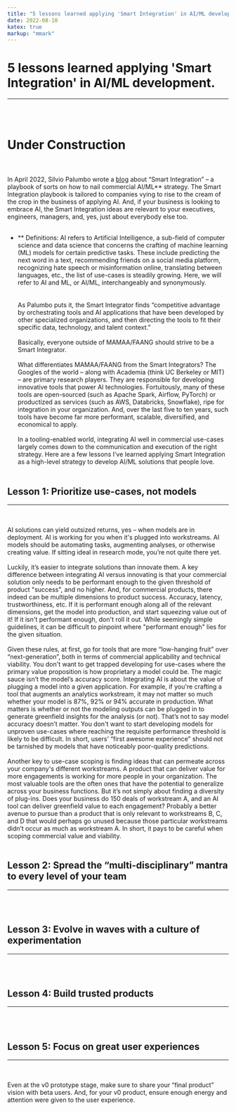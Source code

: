 ```yaml
---
title: "5 lessons learned applying 'Smart Integration' in AI/ML development."
date: 2022-08-10
katex: true
markup: "mmark"
---
```


# 5 lessons learned applying 'Smart Integration' in AI/ML development.
---
<br><br>
# **Under Construction**
<br><br>
In April 2022, Silvio Palumbo wrote a <a target="_blank" rel="noopener noreferrer" href="https://medium.com/bcggamma/smart-integration-four-levels-of-ai-maturity-and-why-its-ok-to-be-at-level-3-2af0c94c9614">blog</a> about “Smart Integration” – a playbook of sorts on how to nail commercial AI/ML** strategy. The Smart Integration playbook is tailored to companies vying to rise to the cream of the crop in the business of applying AI. And, if your business is looking to embrace AI, the Smart Integration ideas are relevant to your executives, engineers, managers, and, yes, just about everybody else too. 
<br><br>
* ** Definitions: AI refers to Artificial Intelligence, a sub-field of computer science and data science that concerns the crafting of machine learning (ML) models for certain predictive tasks. These include predicting the next word in a text, recommending friends on a social media platform, recognizing hate speech or misinformation online, translating between languages, etc., the list of use-cases is steadily growing. Here, we will refer to AI and ML, or AI/ML, interchangeably and synonymously.  
<br><br>
As Palumbo puts it, the Smart Integrator finds “competitive advantage by orchestrating tools and AI applications that have been developed by other specialized organizations, and then directing the tools to fit their specific data, technology, and talent context.” 
<br><br>
Basically, everyone outside of MAMAA/FAANG should strive to be a Smart Integrator.
<br><br>
What differentiates MAMAA/FAANG from the Smart Integrators? The Googles of the world – along with Academia (think UC Berkeley or MIT) – are primary research players. They are responsible for developing innovative tools that power AI technologies. Fortuitously, many of these tools are open-sourced (such as Apache Spark, Airflow, PyTorch) or productized as services (such as AWS, Databricks, Snowflake), ripe for integration in your organization. And, over the last five to ten years, such tools have become far more performant, scalable, diversified, and economical to apply. 
<br><br>
In a tooling-enabled world, integrating AI well in commercial use-cases largely comes down to the communication and execution of the right strategy. Here are a few lessons I’ve learned applying Smart Integration as a high-level strategy to develop AI/ML solutions that people love. 
<br><br>

## Lesson 1: Prioritize use-cases, not models

---
<br><br>
AI solutions can yield outsized returns, yes – when models are in deployment. AI is working for you when it's plugged into workstreams. AI models should be automating tasks, augmenting analyses, or otherwise creating value. If sitting ideal in research mode, you’re not quite there yet. 
<br><br>
Luckily, it’s easier to integrate solutions than innovate them. A key difference between integrating AI versus innovating is that your commercial solution only needs to be performant enough to the given threshold of product "success", and no higher. And, for commercial products, there indeed can be multiple dimensions to product success. Accuracy, latency, trustworthiness, etc. If it is performant enough along all of the relevant dimensions, get the model into production, and start squeezing value out of it! If it isn't performant enough, don't roll it out. While seemingly simple guidelines, it can be difficult to pinpoint where "performant enough" lies for the given situation. 
<br><br>
Given these rules, at first, go for tools that are more “low-hanging fruit” over “next-generation”, both in terms of commercial applicability and technical viability. You don't want to get trapped developing for use-cases where the primary value proposition is how proprietary a model could be. The magic sauce isn’t the model’s accuracy score. Integrating AI is about the value of plugging a model into a given application. For example, if you're crafting a tool that augments an analytics workstream, it may not matter so much whether your model is 87%, 92% or 94% accurate in production. What matters is whether or not the modeling outputs can be plugged in to generate greenfield insights for the analysis (or not). That’s not to say model accuracy doesn’t matter. You don't want to start developing models for unproven use-cases where reaching the requisite performance threshold is likely to be difficult. In short, users’ “first awesome experience” should not be tarnished by models that have noticeably poor-quality predictions. 
<br><br>
Another key to use-case scoping is finding ideas that can permeate across your company's different workstreams. A product that can deliver value for more engagements is working for more people in your organization. The most valuable tools are the often ones that have the potential to generalize across your business functions. But it’s not simply about finding a diversity of plug-ins. Does your business do 150 deals of workstream A, and an AI tool can deliver greenfield value to each engagement? Probably a better avenue to pursue than a product that is only relevant to workstreams B, C, and D that would perhaps go unused because those particular workstreams didn’t occur as much as workstream A. In short, it pays to be careful when scoping commercial value and viability.
<br><br>

## Lesson 2: Spread the “multi-disciplinary” mantra to every level of your team
---
<br><br>
## Lesson 3: Evolve in waves with a culture of experimentation
---
<br><br>
## Lesson 4: Build trusted products 
---
<br><br>
## Lesson 5: Focus on great user experiences
---
<br><br>
Even at the v0 prototype stage, make sure to share your “final product” vision with beta users. And, for your v0 product, ensure enough energy and attention were given to the user experience.
<br><br>

